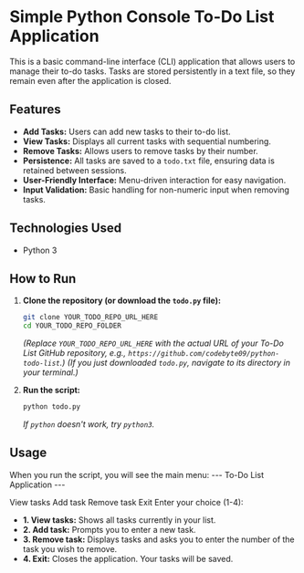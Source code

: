 # Simple Python Console To-Do List Application

This is a basic command-line interface (CLI) application that allows users to manage their to-do tasks. Tasks are stored persistently in a text file, so they remain even after the application is closed.

## Features

* **Add Tasks:** Users can add new tasks to their to-do list.
* **View Tasks:** Displays all current tasks with sequential numbering.
* **Remove Tasks:** Allows users to remove tasks by their number.
* **Persistence:** All tasks are saved to a `todo.txt` file, ensuring data is retained between sessions.
* **User-Friendly Interface:** Menu-driven interaction for easy navigation.
* **Input Validation:** Basic handling for non-numeric input when removing tasks.

## Technologies Used

* Python 3

## How to Run

1.  **Clone the repository (or download the `todo.py` file):**
    ```bash
    git clone YOUR_TODO_REPO_URL_HERE
    cd YOUR_TODO_REPO_FOLDER
    ```
    *(Replace `YOUR_TODO_REPO_URL_HERE` with the actual URL of your To-Do List GitHub repository, e.g., `https://github.com/codebyte09/python-todo-list`.)*
    *(If you just downloaded `todo.py`, navigate to its directory in your terminal.)*

2.  **Run the script:**
    ```bash
    python todo.py
    ```
    *If `python` doesn't work, try `python3`.*

## Usage

When you run the script, you will see the main menu:
--- To-Do List Application ---

View tasks
Add task
Remove task
Exit
Enter your choice (1-4):

* **1. View tasks:** Shows all tasks currently in your list.
* **2. Add task:** Prompts you to enter a new task.
* **3. Remove task:** Displays tasks and asks you to enter the number of the task you wish to remove.
* **4. Exit:** Closes the application. Your tasks will be saved.
